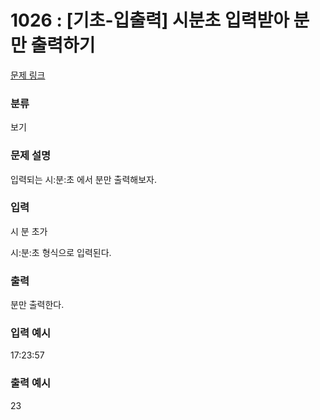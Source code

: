 # 1026 : [기초-입출력] 시분초 입력받아 분만 출력하기

[문제 링크](https://codeup.kr/problem.php?id=1026)

### 분류

보기

### 문제 설명

<p>입력되는 시:분:초 에서 분만 출력해보자.</p>

### 입력

<p>시 분 초가</p>
<p>시:분:초 형식으로 입력된다.</p>

### 출력

<p>분만 출력한다.</p>

### 입력 예시

<p>17:23:57</p>

### 출력 예시

<p>23</p>


